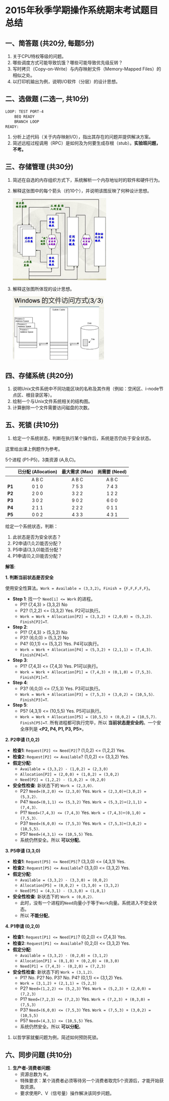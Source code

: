 # 2015年秋季学期操作系统期末考试题目总结

## 一、简答题 (共20分, 每题5分)

1.  关于CPU特权等级的问题。
2.  哪些调度方式可能导致饥饿？哪些可能导致优先级反转？
3.  写时拷贝（Copy-on-Write）与内存映射文件（Memory-Mapped Files）的相似之处。
4.  以打印机输出为例，说明I/O软件（分层）的设计思想。

## 二、选做题 (二选一, 共10分)

```assembly
LOOP: TEST PORT-4
    BEQ READY
    BRANCH LOOP
READY:
```

1.  分析上述代码（关于内存映射I/O），指出其存在的问题并提供解决方案。
2.  简述远程过程调用（RPC）是如何及为何要生成存根（stub）。**实验班问题，不考。**

## 三、存储管理 (共30分)

1. 简述在自选的内存组织方式下，系统解析一个内存地址时的软件和硬件行为。

2. 解释这张图中的每个箭头（约10个），并说明该图反映了何种设计思想。

   <img src="./2015-期末-回忆-有答案.assets/CleanShot 2025-06-08 at 00.04.45@2x.png" alt="CleanShot 2025-06-08 at 00.04.45@2x" style="zoom:30%;" />

3. 解释这张图所体现的设计思想。

   <img src="./2015-期末-回忆-有答案.assets/CleanShot 2025-06-08 at 00.05.08@2x.png" alt="CleanShot 2025-06-08 at 00.05.08@2x" style="zoom:30%;" />

## 四、存储系统 (共20分)

1.  说明Unix文件系统中不同功能区块的名称及其作用（例如：空闲区、i-node节点区、根目录区等）。
2.  绘制一个与Unix文件系统相关的结构图。
3.  计算删除一个文件需要访问磁盘的次数。

## 五、死锁 (共10分)

1.  给定一个系统状态，判断在执行某个操作后，系统是否仍处于安全状态。

这里给出课上例题作为参考。

5个进程 (P1-P5)，3类资源 (A,B,C)。

|        | 已分配 (Allocation) | 最大需求 (Max) | 尚需要 (Need) |
| :----- | :-----------------: | :------------: | :-----------: |
|        |        A B C        |     A B C      |     A B C     |
| **P1** |        0 1 0        |     7 5 3      |     7 4 3     |
| **P2** |        2 0 0        |     3 2 2      |     1 2 2     |
| **P3** |        3 0 2        |     9 0 2      |     6 0 0     |
| **P4** |        2 1 1        |     2 2 2      |     0 1 1     |
| **P5** |        0 0 2        |     4 3 3      |     4 3 1     |

给定一个系统状态，判断：
1.  此状态是否为安全状态？
2.  P2申请(1,0,2)能否分配？
3.  P5申请(3,3,0)能否分配？
4.  P1申请(0,2,0)能否分配？

**解答**:

**1. 判断当前状态是否安全**

使用安全性算法。`Work = Available = (3,3,2)`。`Finish = {F,F,F,F,F}`。
* **Step 1**: 找一个 `Need[i] <= Work` 的进程。
    * P1? (7,4,3) > (3,3,2) No
    * P2? (1,2,2) <= (3,3,2) Yes. P2可以执行。
    * `Work = Work + Allocation[P2] = (3,3,2) + (2,0,0) = (5,3,2)`. `Finish[P2]=T`.
* **Step 2**:
    * P1? (7,4,3) > (5,3,2) No
    * P3? (6,0,0) > (5,3,2) No
    * P4? (0,1,1) <= (5,3,2) Yes. P4可以执行。
    * `Work = Work + Allocation[P4] = (5,3,2) + (2,1,1) = (7,4,3)`. `Finish[P4]=T`.
* **Step 3**:
    * P1? (7,4,3) <= (7,4,3) Yes. P1可以执行。
    * `Work = Work + Allocation[P1] = (7,4,3) + (0,1,0) = (7,5,3)`. `Finish[P1]=T`.
* **Step 4**:
    * P3? (6,0,0) <= (7,5,3) Yes. P3可以执行。
    * `Work = Work + Allocation[P3] = (7,5,3) + (3,0,2) = (10,5,5)`. `Finish[P3]=T`.
* **Step 5**:
    * P5? (4,3,1) <= (10,5,5) Yes. P5可以执行。
    * `Work = Work + Allocation[P5] = (10,5,5) + (0,0,2) = (10,5,7)`. `Finish[P5]=T`.
    所有进程都可执行完毕，所以 **当前状态是安全的**。一个安全序列是 **<P2, P4, P1, P3, P5>**。

**2. P2申请 (1,0,2)**
* **检查1**: `Request[P2] <= Need[P2]`? (1,0,2) <= (1,2,2) Yes.
* **检查2**: `Request[P2] <= Available`? (1,0,2) <= (3,3,2) Yes.
* **假定分配**:
    * `Available = (3,3,2) - (1,0,2) = (2,3,0)`
    * `Allocation[P2] = (2,0,0) + (1,0,2) = (3,0,2)`
    * `Need[P2] = (1,2,2) - (1,0,2) = (0,2,0)`
* **安全性检查**: 新状态下的 `Work = (2,3,0)`.
    * P2? `Need=(0,2,0) <= (2,3,0)` Yes. `Work = (2,3,0)+(3,0,2) = (5,3,2)`.
    * P4? `Need=(0,1,1) <= (5,3,2)` Yes. `Work = (5,3,2)+(2,1,1) = (7,4,3)`.
    * P1? `Need=(7,4,3) <= (7,4,3)` Yes. `Work = (7,4,3)+(0,1,0) = (7,5,3)`.
    * P3? `Need=(6,0,0) <= (7,5,3)` Yes. `Work = (7,5,3)+(3,0,2) = (10,5,5)`.
    * P5? `Need=(4,3,1) <= (10,5,5)` Yes.
    * 系统仍然安全。所以 **可以分配**。

**3. P5申请 (3,3,0)**
* **检查1**: `Request[P5] <= Need[P5]`? (3,3,0) <= (4,3,1) Yes.
* **检查2**: `Request[P5] <= Available`? (3,3,0) <= (3,3,2) Yes.
* **假定分配**:
    * `Available = (3,3,2) - (3,3,0) = (0,0,2)`
    * `Allocation[P5] = (0,0,2) + (3,3,0) = (3,3,2)`
    * `Need[P5] = (4,3,1) - (3,3,0) = (1,0,1)`
* **安全性检查**: 新状态下的 `Work = (0,0,2)`.
    * 此时，没有一个进程的`Need`向量小于等于`Work`向量。系统进入不安全状态。
    * 所以 **不能分配**。

**4. P1申请 (0,2,0)**
* **检查1**: `Request[P1] <= Need[P1]`? (0,2,0) <= (7,4,3) Yes.
* **检查2**: `Request[P1] <= Available`? (0,2,0) <= (3,3,2) Yes.
* **假定分配**:
    * `Available = (3,3,2) - (0,2,0) = (3,1,2)`
    * `Allocation[P1] = (0,1,0) + (0,2,0) = (0,3,0)`
    * `Need[P1] = (7,4,3) - (0,2,0) = (7,2,3)`
* **安全性检查**: 新状态下的 `Work = (3,1,2)`.
    * P1? No. P2? No. P3? No. P4? (0,1,1) <= (3,1,2) Yes.
    * `Work = (3,1,2) + (2,1,1) = (5,2,3)`
    * P2? `Need=(1,2,2) <= (5,2,3)` Yes. `Work = (5,2,3) + (2,0,0) = (7,2,3)`
    * P1? `Need=(7,2,3) <= (7,2,3)` Yes. `Work = (7,2,3) + (0,3,0) = (7,5,3)`
    * P3? `Need=(6,0,0) <= (7,5,3)` Yes. `Work = (7,5,3) + (3,0,2) = (10,5,5)`
    * P5? `Need=(4,3,1) <= (10,5,5)` Yes.
    * 系统仍然安全。所以 **可以分配**。

1.  以哲学家就餐问题为例，简述如何预防死锁。

## 六、同步问题 (共10分)

1.  **生产者-消费者问题**:
    - 资源总数为 K。
    - 特殊要求：某个消费者必须等待另一个消费者取完5个资源后，才能开始获取资源。
    - 要求使用P、V（信号量）操作解决该同步问题。
